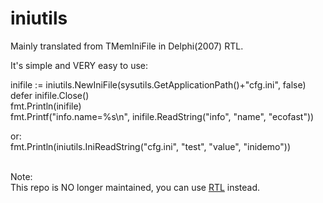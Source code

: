 # iniutils
Mainly translated from TMemIniFile in Delphi(2007) RTL. 

It's simple and VERY easy to use:</br>

inifile := iniutils.NewIniFile(sysutils.GetApplicationPath()+"cfg.ini", false)</br>
defer inifile.Close()</br>
fmt.Println(inifile)</br>
fmt.Printf("info.name=%s\n", inifile.ReadString("info", "name", "ecofast"))</br>

or:</br>
fmt.Println(iniutils.IniReadString("cfg.ini", "test", "value", "inidemo"))</br></br>

Note:</br>
This repo is NO longer maintained, you can use [RTL](https://github.com/ecofast/rtl) instead.
